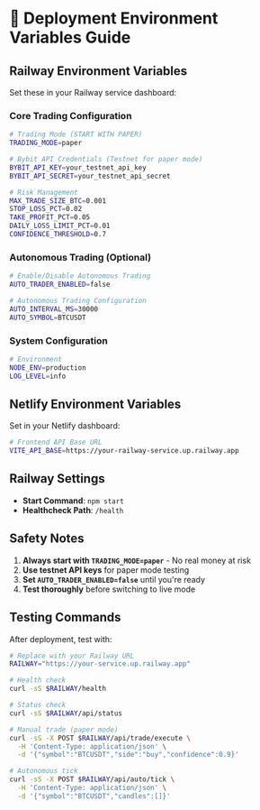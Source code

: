 # 🚀 Deployment Environment Variables Guide

## Railway Environment Variables

Set these in your Railway service dashboard:

### Core Trading Configuration
```bash
# Trading Mode (START WITH PAPER)
TRADING_MODE=paper

# Bybit API Credentials (Testnet for paper mode)
BYBIT_API_KEY=your_testnet_api_key
BYBIT_API_SECRET=your_testnet_api_secret

# Risk Management
MAX_TRADE_SIZE_BTC=0.001
STOP_LOSS_PCT=0.02
TAKE_PROFIT_PCT=0.05
DAILY_LOSS_LIMIT_PCT=0.01
CONFIDENCE_THRESHOLD=0.7
```

### Autonomous Trading (Optional)
```bash
# Enable/Disable Autonomous Trading
AUTO_TRADER_ENABLED=false

# Autonomous Trading Configuration
AUTO_INTERVAL_MS=30000
AUTO_SYMBOL=BTCUSDT
```

### System Configuration
```bash
# Environment
NODE_ENV=production
LOG_LEVEL=info
```

## Netlify Environment Variables

Set in your Netlify dashboard:

```bash
# Frontend API Base URL
VITE_API_BASE=https://your-railway-service.up.railway.app
```

## Railway Settings

- **Start Command**: `npm start`
- **Healthcheck Path**: `/health`

## Safety Notes

1. **Always start with `TRADING_MODE=paper`** - No real money at risk
2. **Use testnet API keys** for paper mode testing
3. **Set `AUTO_TRADER_ENABLED=false`** until you're ready
4. **Test thoroughly** before switching to live mode

## Testing Commands

After deployment, test with:

```bash
# Replace with your Railway URL
RAILWAY="https://your-service.up.railway.app"

# Health check
curl -sS $RAILWAY/health

# Status check
curl -sS $RAILWAY/api/status

# Manual trade (paper mode)
curl -sS -X POST $RAILWAY/api/trade/execute \
  -H 'Content-Type: application/json' \
  -d '{"symbol":"BTCUSDT","side":"buy","confidence":0.9}'

# Autonomous tick
curl -sS -X POST $RAILWAY/api/auto/tick \
  -H 'Content-Type: application/json' \
  -d '{"symbol":"BTCUSDT","candles":[]}'
``` 